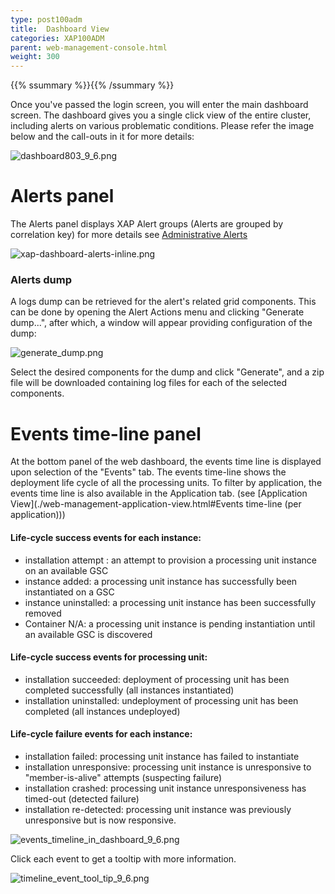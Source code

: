 ```yaml
---
type: post100adm
title:  Dashboard View
categories: XAP100ADM
parent: web-management-console.html
weight: 300
---
```


{{% ssummary %}}{{% /ssummary %}}


Once you've passed the login screen, you will enter the main dashboard screen. The dashboard gives you a single click view of the entire cluster, including alerts on various problematic conditions. Please refer the image below and the call-outs in it for more details:

![dashboard803_9_6.png](/attachment_files/dashboard803_9_6.png)

# Alerts panel

The Alerts panel displays XAP Alert groups (Alerts are grouped by correlation key) for more details see [Administrative Alerts]({{%currentjavaurl%}}/administrative-alerts.html)

![xap-dashboard-alerts-inline.png](/attachment_files/xap-dashboard-alerts-inline.png)

### Alerts dump

A logs dump can be retrieved for the alert's related grid components.
This can be done by opening the Alert Actions menu and clicking "Generate dump...", after which, a window will appear providing configuration of the dump:

![generate_dump.png](/attachment_files/generate_dump.png)

Select the desired components for the dump and click "Generate", and a zip file will be downloaded containing log files for each of the selected components.

# Events time-line panel

At the bottom panel of the web dashboard, the events time line is displayed upon selection of the "Events" tab.
The events time-line shows the deployment life cycle of all the processing units.
To filter by application, the events time line is also available in the Application tab. (see [Application View](./web-management-application-view.html#Events time-line (per application)))

#### Life-cycle success events for each instance:

- installation attempt : an attempt to provision a processing unit instance on an available GSC
- instance added: a processing unit instance has successfully been instantiated on a GSC
- instance uninstalled: a processing unit instance has been successfully removed
- Container N/A: a processing unit instance is pending instantiation until an available GSC is discovered

#### Life-cycle success events for processing unit:

- installation succeeded: deployment of processing unit has been completed successfully (all instances instantiated)
- installation uninstalled: undeployment of processing unit has been completed (all instances undeployed)

#### Life-cycle failure events for each instance:

- installation failed: processing unit instance has failed to instantiate
- installation unresponsive: processing unit instance is unresponsive to "member-is-alive" attempts (suspecting failure)
- installation crashed: processing unit instance unresponsiveness has timed-out (detected failure)
- installation re-detected: processing unit instance was previously unresponsive but is now responsive.

![events_timeline_in_dashboard_9_6.png](/attachment_files/events_timeline_in_dashboard_9_6.png)

Click each event to get a tooltip with more information.

![timeline_event_tool_tip_9_6.png](/attachment_files/timeline_event_tool_tip_9_6.png)
